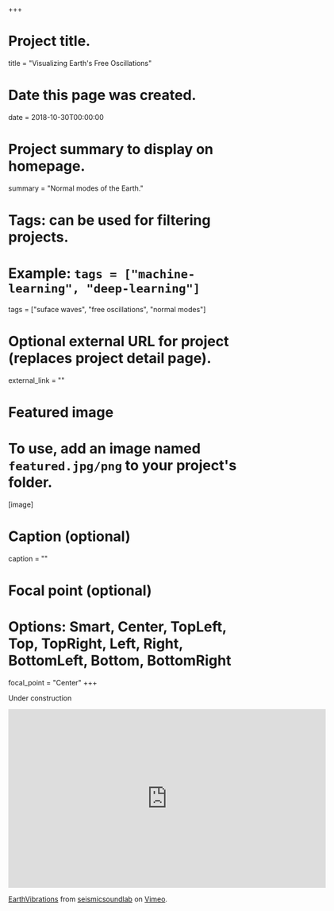 +++
# Project title.
title = "Visualizing Earth's Free Oscillations"

# Date this page was created.
date = 2018-10-30T00:00:00

# Project summary to display on homepage.
summary = "Normal modes of the Earth."

# Tags: can be used for filtering projects.
# Example: `tags = ["machine-learning", "deep-learning"]`
tags = ["suface waves", "free oscillations", "normal modes"]

# Optional external URL for project (replaces project detail page).
external_link = ""

# Featured image
# To use, add an image named `featured.jpg/png` to your project's folder. 
[image]
  # Caption (optional)
  caption = ""
  
  # Focal point (optional)
  # Options: Smart, Center, TopLeft, Top, TopRight, Left, Right, BottomLeft, Bottom, BottomRight
  focal_point = "Center"
+++

Under construction

<iframe src="https://player.vimeo.com/video/215665951" width="640" height="360" frameborder="0" webkitallowfullscreen mozallowfullscreen allowfullscreen></iframe>
<p><a href="https://vimeo.com/215665951">EarthVibrations</a> from <a href="https://vimeo.com/seismicsoundlab">seismicsoundlab</a> on <a href="https://vimeo.com">Vimeo</a>.</p>
